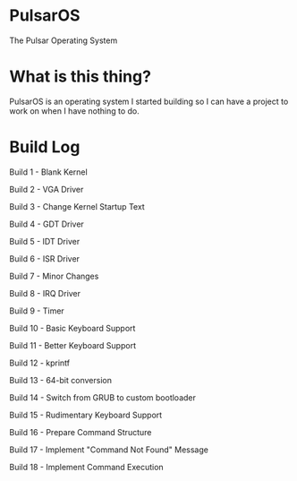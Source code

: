 # PulsarOS
The Pulsar Operating System

# What is this thing?
PulsarOS is an operating system I started building so I can have a project to work on when I have nothing to do.

# Build Log
Build 1 - Blank Kernel

Build 2 - VGA Driver

Build 3 - Change Kernel Startup Text

Build 4 - GDT Driver

Build 5 - IDT Driver

Build 6 - ISR Driver

Build 7 - Minor Changes

Build 8 - IRQ Driver

Build 9 - Timer

Build 10 - Basic Keyboard Support

Build 11 - Better Keyboard Support

Build 12 - kprintf

Build 13 - 64-bit conversion

Build 14 - Switch from GRUB to custom bootloader

Build 15 - Rudimentary Keyboard Support

Build 16 - Prepare Command Structure

Build 17 - Implement "Command Not Found" Message

Build 18 - Implement Command Execution
